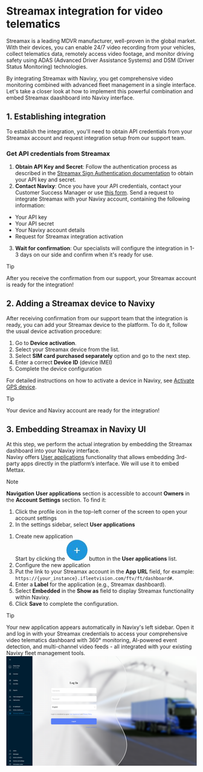 # Streamax integration for video telematics

Streamax is a leading MDVR manufacturer, well-proven in the global market. With their devices, you can enable 24/7 video recording from your vehicles, collect telematics data, remotely access video footage, and monitor driving safety using ADAS (Advanced Driver Assistance Systems) and DSM (Driver Status Monitoring) technologies.

By integrating Streamax with Navixy, you get comprehensive video monitoring combined with advanced fleet management in a single interface. Let's take a closer look at how to implement this powerful combination and embed Streamax daashboard into Navixy interface.

## 1\. Establishing integration

To establish the integration, you'll need to obtain API credentials from your Streamax account and request integration setup from our support team.

### Get API credentials from Streamax

1. **Obtain API Key and Secret**: Follow the authentication process as described in the [Streamax Sign Authentication documentation](https://ftcloud.streamax.com:20002/DOC/Sign%20Authentication) to obtain your API key and secret.
2. **Contact Navixy**: Once you have your API credentials, contact your Customer Success Manager or use [this form](https://www.navixy.com/contact/). Send a request to integrate Streamax with your Navixy account, containing the following information:
  - Your API key
  - Your API secret
  - Your Navixy account details
  - Request for Streamax integration activation
3. **Wait for confirmation**: Our specialists will configure the integration in 1-3 days on our side and confirm when it's ready for use.

> [!TIP]
> After you receive the confirmation from our support, your Streamax account is ready for the integration!

## 2\. Adding a Streamax device to Navixy

After receiving confirmation from our support team that the integration is ready, you can add your Streamax device to the platform. To do it, follow the usual device activation procedure:

1. Go to **Device activation**.
2. Select your Streamax device from the list.
3. Select **SIM card purchased separately** option and go to the next step.
4. Enter a correct **Device ID** (device IMEI)
5. Complete the device configuration

For detailed instructions on how to activate a device in Navixy, see [Activate GPS device](../quick-start/activate-gps-device.md).

> [!TIP]
> Your device and Navixy account are ready for the integration!

## 3\. Embedding Streamax in Navixy UI

At this step, we perform the actual integration by embedding the Streamax dashboard into your Navixy interface.  
Navixy offers [User applications](https://squaregps.atlassian.net/wiki/spaces/USERDOCSOLD/pages/3017179152/User+applications?atlOrigin=eyJpIjoiYzVjMjI4Mjg4NWQ1NDU0ZjlhYTEyOWE2ZjAwM2RhZTYiLCJwIjoiYyJ9) functionality that allows embedding 3rd-party apps directly in the platform’s interface. We will use it to embed Mettax.

> [!NOTE]
> **Navigation**
> **User applications** section is accessible to account **Owners** in the **Account Settings** section. To find it:
> 1. Click the profile icon in the top-left corner of the screen to open your account settings
> 2. In the settings sidebar, select **User applications**

1. Create new application  
Start by clicking the ![chrome_py0qhiu5p8.webp](attachments/5c189486-fbcd-47f6-ae65-953cb70ff9b2)
 button in the **User applications** list.
2. Configure the new application
  1. Put the link to your Streamax account in the **App URL** field, for example: `https://{your_instance}.ifleetvision.com/ftv/ft/dashboard#`.
  2. Enter a **Label** for the application (e.g., Streamax dashboard).
  3. Select **Embedded** in the **Show as** field to display Streamax functionality within Navixy.
3. Click **Save** to complete the configuration.

> [!TIP]
> Your new application appears automatically in Navixy's left sidebar. Open it and log in with your Streamax credentials to access your comprehensive video telematics dashboard with 360° monitoring, AI-powered event detection, and multi-channel video feeds - all integrated with your existing Navixy fleet management tools.
> ![image-20250714-161156.png](attachments/image-20250714-161156.png)